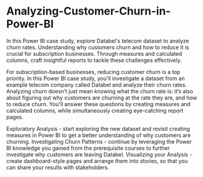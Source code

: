 # Analyzing-Customer-Churn-in-Power-BI
In this Power BI case study, explore Databel's telecom dataset to analyze churn rates. Understanding why customers churn and how to reduce it is crucial for subscription businesses. Through measures and calculated columns, craft insightful reports to tackle these challenges effectively.


For subscription-based businesses, reducing customer churn is a top priority. In this Power BI case study, you'll investigate a dataset from an example telecom company called Databel and analyze their churn rates. Analyzing churn doesn’t just mean knowing what the churn rate is: it’s also about figuring out why customers are churning at the rate they are, and how to reduce churn. You'll answer these questions by creating measures and calculated columns, while simultaneously creating eye-catching report pages.

Exploratory Analysis - start exploring the new dataset and revisit creating measures in Power BI to get a better understanding of why customers are churning.
Investigating Churn Patterns - continue by leveraging the Power BI knowledge you gained from the prerequisite courses to further investigate why customers are leaving Databel.
Visualizing your Analysis - create dashboard-style pages and arrange them into stories, so that you can share your results with stakeholders.

